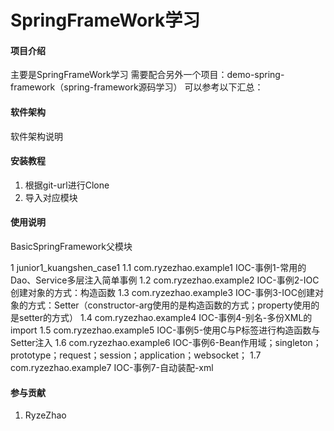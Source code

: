 # SpringFrameWork学习

#### 项目介绍
主要是SpringFrameWork学习
需要配合另外一个项目：demo-spring-framework（spring-framework源码学习）
可以参考以下汇总：


#### 软件架构
软件架构说明


#### 安装教程

1. 根据git-url进行Clone
2. 导入对应模块

#### 使用说明
BasicSpringFramework父模块

1   junior1_kuangshen_case1
1.1     com.ryzezhao.example1                       IOC-事例1-常用的Dao、Service多层注入简单事例
1.2     com.ryzezhao.example2                       IOC-事例2-IOC创建对象的方式：构造函数
1.3     com.ryzezhao.example3                       IOC-事例3-IOC创建对象的方式：Setter（constructor-arg使用的是构造函数的方式；property使用的是setter的方式）
1.4     com.ryzezhao.example4                       IOC-事例4-别名-多份XML的import
1.5     com.ryzezhao.example5                       IOC-事例5-使用C与P标签进行构造函数与Setter注入
1.6     com.ryzezhao.example6                       IOC-事例6-Bean作用域；singleton；prototype；request；session；application；websocket；
1.7     com.ryzezhao.example7                       IOC-事例7-自动装配-xml


























#### 参与贡献
1. RyzeZhao

